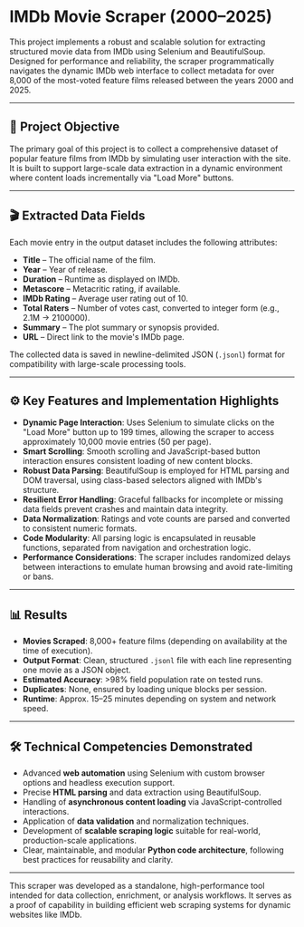 # IMDb Movie Scraper (2000–2025)

This project implements a robust and scalable solution for extracting structured movie data from IMDb using Selenium and BeautifulSoup. Designed for performance and reliability, the scraper programmatically navigates the dynamic IMDb web interface to collect metadata for over 8,000 of the most-voted feature films released between the years 2000 and 2025.

---

## 🎯 Project Objective

The primary goal of this project is to collect a comprehensive dataset of popular feature films from IMDb by simulating user interaction with the site. It is built to support large-scale data extraction in a dynamic environment where content loads incrementally via "Load More" buttons.

---

## 🎬 Extracted Data Fields

Each movie entry in the output dataset includes the following attributes:

- **Title** – The official name of the film.
- **Year** – Year of release.
- **Duration** – Runtime as displayed on IMDb.
- **Metascore** – Metacritic rating, if available.
- **IMDb Rating** – Average user rating out of 10.
- **Total Raters** – Number of votes cast, converted to integer form (e.g., 2.1M → 2100000).
- **Summary** – The plot summary or synopsis provided.
- **URL** – Direct link to the movie's IMDb page.

The collected data is saved in newline-delimited JSON (`.jsonl`) format for compatibility with large-scale processing tools.

---

## ⚙️ Key Features and Implementation Highlights

- **Dynamic Page Interaction**: Uses Selenium to simulate clicks on the "Load More" button up to 199 times, allowing the scraper to access approximately 10,000 movie entries (50 per page).
- **Smart Scrolling**: Smooth scrolling and JavaScript-based button interaction ensures consistent loading of new content blocks.
- **Robust Data Parsing**: BeautifulSoup is employed for HTML parsing and DOM traversal, using class-based selectors aligned with IMDb's structure.
- **Resilient Error Handling**: Graceful fallbacks for incomplete or missing data fields prevent crashes and maintain data integrity.
- **Data Normalization**: Ratings and vote counts are parsed and converted to consistent numeric formats.
- **Code Modularity**: All parsing logic is encapsulated in reusable functions, separated from navigation and orchestration logic.
- **Performance Considerations**: The scraper includes randomized delays between interactions to emulate human browsing and avoid rate-limiting or bans.

---

## 📊 Results

- **Movies Scraped**: 8,000+ feature films (depending on availability at the time of execution).
- **Output Format**: Clean, structured `.jsonl` file with each line representing one movie as a JSON object.
- **Estimated Accuracy**: >98% field population rate on tested runs.
- **Duplicates**: None, ensured by loading unique blocks per session.
- **Runtime**: Approx. 15–25 minutes depending on system and network speed.

---

## 🛠️ Technical Competencies Demonstrated

- Advanced **web automation** using Selenium with custom browser options and headless execution support.
- Precise **HTML parsing** and data extraction using BeautifulSoup.
- Handling of **asynchronous content loading** via JavaScript-controlled interactions.
- Application of **data validation** and normalization techniques.
- Development of **scalable scraping logic** suitable for real-world, production-scale applications.
- Clear, maintainable, and modular **Python code architecture**, following best practices for reusability and clarity.

---

This scraper was developed as a standalone, high-performance tool intended for data collection, enrichment, or analysis workflows. It serves as a proof of capability in building efficient web scraping systems for dynamic websites like IMDb.
